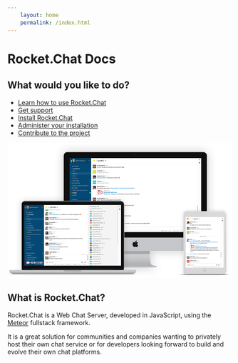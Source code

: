 ```yaml
---
    layout: home
    permalink: /index.html
---
```


# Rocket.Chat Docs
## What would you like to do?

* [Learn how to use Rocket.Chat](user-guides/)
* [Get support](getting-support/)
* [Install Rocket.Chat](installation/)
* [Administer your installation](administrator-guides/)
* [Contribute to the project](contributing/)

![image](mockup.png)

## What is Rocket.Chat?

Rocket.Chat is a Web Chat Server, developed in JavaScript, using the [Meteor](https://www.meteor.com/install) fullstack framework.

It is a great solution for communities and companies wanting to privately host their own chat service or for developers looking forward to build and evolve their own chat platforms.
